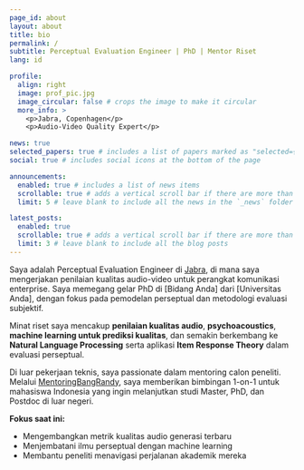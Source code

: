 ```yaml
---
page_id: about
layout: about
title: bio
permalink: /
subtitle: Perceptual Evaluation Engineer | PhD | Mentor Riset
lang: id

profile:
  align: right
  image: prof_pic.jpg
  image_circular: false # crops the image to make it circular
  more_info: >
    <p>Jabra, Copenhagen</p>
    <p>Audio-Video Quality Expert</p>

news: true
selected_papers: true # includes a list of papers marked as "selected={true}"
social: true # includes social icons at the bottom of the page

announcements:
  enabled: true # includes a list of news items
  scrollable: true # adds a vertical scroll bar if there are more than 3 news items
  limit: 5 # leave blank to include all the news in the `_news` folder

latest_posts:
  enabled: true
  scrollable: true # adds a vertical scroll bar if there are more than 3 new posts items
  limit: 3 # leave blank to include all the blog posts
---
```


Saya adalah Perceptual Evaluation Engineer di [Jabra](https://www.jabra.com/), di mana saya mengerjakan penilaian kualitas audio-video untuk perangkat komunikasi enterprise. Saya memegang gelar PhD di [Bidang Anda] dari [Universitas Anda], dengan fokus pada pemodelan perseptual dan metodologi evaluasi subjektif.

Minat riset saya mencakup **penilaian kualitas audio**, **psychoacoustics**, **machine learning untuk prediksi kualitas**, dan semakin berkembang ke **Natural Language Processing** serta aplikasi **Item Response Theory** dalam evaluasi perseptual.

Di luar pekerjaan teknis, saya passionate dalam mentoring calon peneliti. Melalui [MentoringBangRandy](/mentoring/), saya memberikan bimbingan 1-on-1 untuk mahasiswa Indonesia yang ingin melanjutkan studi Master, PhD, dan Postdoc di luar negeri.

**Fokus saat ini:**
- Mengembangkan metrik kualitas audio generasi terbaru
- Menjembatani ilmu perseptual dengan machine learning
- Membantu peneliti menavigasi perjalanan akademik mereka
